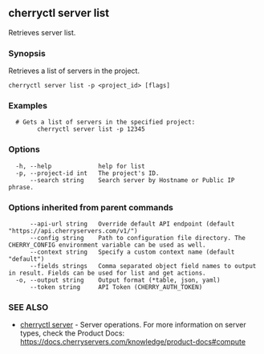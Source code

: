 ## cherryctl server list

Retrieves server list.

### Synopsis

Retrieves a list of servers in the project.

```
cherryctl server list -p <project_id> [flags]
```

### Examples

```
  # Gets a list of servers in the specified project:
		cherryctl server list -p 12345
```

### Options

```
  -h, --help             help for list
  -p, --project-id int   The project's ID.
      --search string    Search server by Hostname or Public IP phrase.
```

### Options inherited from parent commands

```
      --api-url string   Override default API endpoint (default "https://api.cherryservers.com/v1/")
      --config string    Path to configuration file directory. The CHERRY_CONFIG environment variable can be used as well.
      --context string   Specify a custom context name (default "default")
      --fields strings   Comma separated object field names to output in result. Fields can be used for list and get actions.
  -o, --output string    Output format (*table, json, yaml)
      --token string     API Token (CHERRY_AUTH_TOKEN)
```

### SEE ALSO

* [cherryctl server](cherryctl_server.md)	 - Server operations. For more information on server types, check the Product Docs: https://docs.cherryservers.com/knowledge/product-docs#compute

